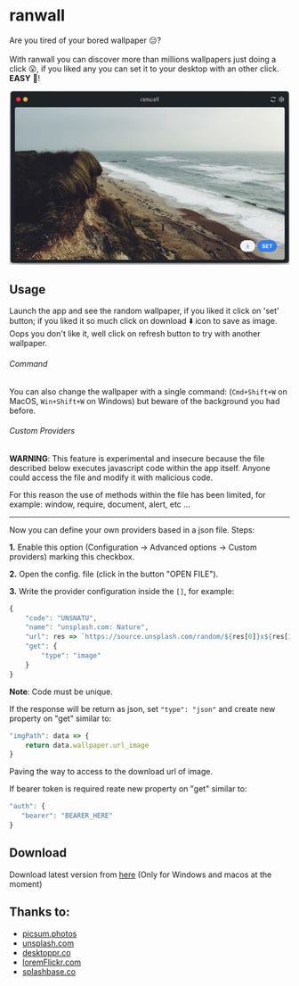 ranwall
====================================
Are you tired of your bored wallpaper :expressionless:? <br /> <br />
With ranwall you can discover more than millions wallpapers just doing a click :open_mouth:, if you liked any you can set it to your desktop with an other click. **EASY** :sunrise_over_mountains:! 

![Screenshoot](screenshoot.png)

## Usage
Launch the app and see the random wallpaper, if you liked it click on 'set' button; if you liked it so much click on download :arrow_down: icon to save as image.
Oops you don't like it, well click on refresh button to try with another wallpaper.

###### Command
You can also change the wallpaper with a single command: (`Cmd+Shift+W` on MacOS, `Win+Shift+W` on Windows) but beware of the background you had before. 

###### Custom Providers
**WARNING**: This feature is experimental and insecure because the file described below executes javascript code within the app itself. Anyone could access the file and modify it with malicious code.

For this reason the use of methods within the file has been limited, for example: window, require, document, alert, etc ...

---

Now you can define your own providers based in a json file. Steps:

**1.** Enable this option (Configuration -> Advanced options -> Custom providers) marking this checkbox. 

**2.** Open the config. file (click in the button "OPEN FILE").

**3.** Write the provider configuration inside the `[]`, for example:
```javascript
{
	"code": "UNSNATU",
	"name": "unsplash.com: Nature",
	"url": res => `https://source.unsplash.com/random/${res[0]}x${res[1]}?nature,water`,
	"get": {
		"type": "image"
	}
}
```
**Note**: Code must be unique.

If the response will be return as json, set `"type": "json"` and create new property on "get" similar to:

```javascript
"imgPath": data => {
	return data.wallpaper.url_image
}
```
Paving the way to access to the download url of image.

If bearer token is required reate new property on "get" similar to:

```javascript
"auth": {
   "bearer": "BEARER_HERE"
}
```

## Download
Download latest version from [here](https://github.com/jaumesegarra/ranwall2-app/releases) (Only for Windows and macos at the moment)

## Thanks to:
* [picsum.photos](https://picsum.photos)
* [unsplash.com](https://unsplash.com)
* [desktoppr.co](https://www.desktoppr.co)
* [loremFlickr.com](https://loremFlickr.com) 
* [splashbase.co](http://www.splashbase.co) 
